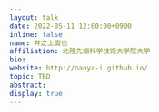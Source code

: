 ```yaml
---
layout: talk
date: 2022-05-11 12:00:00+0900
inline: false
name: 井之上直也
affiliation: 北陸先端科学技術大学院大学
bio: 
website: http://naoya-i.github.io/
topic: TBD
abstract: 
display: true
---
```

